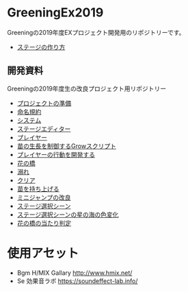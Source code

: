 # GreeningEx2019
Greeningの2019年度EXプロジェクト開発用のリポジトリーです。

- [ステージの作り方](Documents/HowToEditStage.md)

## 開発資料
 Greeningの2019年度生の改良プロジェクト用リポジトリー

- [プロジェクトの準備](Documents/Setup.md)
- [命名規約](Documents/Naming.md)
- [システム](Documents/System.md)
- [ステージエディター](Documents/StageEditor.md)
- [プレイヤー](Documents/Player.md)
- [苗の生長を制御するGrowスクリプト](Documents/GrowPlant.md)
- [プレイヤーの行動を開発する](Documents/PlayerAction.md)
- [花の橋](Documents/FlowerBridge.md)
- [溺れ](Documents/Obore.md)
- [クリア](Documents/Clear.md)
- [苗を持ち上げる](Documents/NaeLift.md)
- [ミニジャンプの改良](Documents/MiniJump2.md)
- [ステージ選択シーン](Documents/StageSelect.md)
- [ステージ選択シーンの星の海の色変化](Documents/StarSea.md)
- [花の橋の当たり判定](Documents/FlowerBridgeHit.md)

# 使用アセット
- Bgm H/MIX Gallary http://www.hmix.net/
- Se 効果音ラボ https://soundeffect-lab.info/
